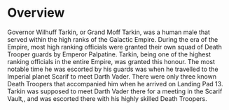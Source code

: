 # Overview
Governor Wilhuff Tarkin, or Grand Moff Tarkin, was a human male that served within the high ranks of the Galactic Empire.
During the era of the Empire, most high ranking officials were granted their own squad of Death Trooper guards by Emperor Palpatine.
Tarkin, being one of the highest ranking officials in the entire Empire, was granted this honour.
The most notable time he was escorted by his guards was when he travelled to the Imperial planet Scarif to meet Darth Vader.
There were only three known Death Troopers that accompanied him when he arrived on Landing Pad 13.
Tarkin was supposed to meet Darth Vader there for a meeting in the Scarif Vault,, and was escorted there with his highly skilled Death Troopers.